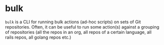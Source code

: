 # bulk
 
`bulk` is a CLI for running bulk actions (ad-hoc scripts) on sets of Git repositories.
Often, it can be useful to run some action(s) against a grouping of repositories (all the repos in an org, all repos of a certain language, all rails repos, all golang repos etc.)
